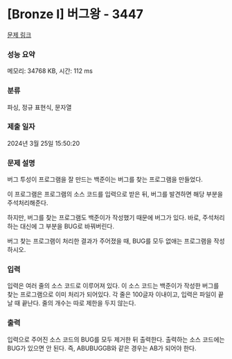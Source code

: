 # [Bronze I] 버그왕 - 3447 

[문제 링크](https://www.acmicpc.net/problem/3447) 

### 성능 요약

메모리: 34768 KB, 시간: 112 ms

### 분류

파싱, 정규 표현식, 문자열

### 제출 일자

2024년 3월 25일 15:50:20

### 문제 설명

<p>버그 투성이 프로그램을 잘 만드는 백준이는 버그를 찾는 프로그램을 만들었다.</p>

<p>이 프로그램은 프로그램의 소스 코드를 입력으로 받은 뒤, 버그를 발견하면 해당 부분을 주석처리해준다.</p>

<p>하지만, 버그를 찾는 프로그램도 백준이가 작성했기 때문에 버그가 있다. 바로, 주석처리하는 대신에 그 부분을 BUG로 바꿔버린다.</p>

<p>버그 찾는 프로그램이 처리한 결과가 주어졌을 때, BUG를 모두 없애는 프로그램을 작성하시오.</p>

### 입력 

 <p>입력은 여러 줄의 소스 코드로 이루어져 있다. 이 소스 코드는 백준이가 작성한 버그를 찾는 프로그램으로 이미 처리가 되어있다. 각 줄은 100글자 이내이고, 입력은 파일이 끝날 때 끝난다. 줄의 개수는 따로 제한을 두지 않는다.</p>

### 출력 

 <p>입력으로 주어진 소스 코드의 BUG를 모두 제거한 뒤 출력한다. 출력하는 소스 코드에는 BUG가 있으면 안 된다. 즉, ABUBUGGB와 같은 경우는 AB가 되어야 한다.</p>

